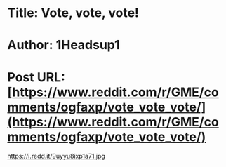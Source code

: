 # Title: Vote, vote, vote!
# Author: 1Headsup1
# Post URL: [https://www.reddit.com/r/GME/comments/ogfaxp/vote_vote_vote/](https://www.reddit.com/r/GME/comments/ogfaxp/vote_vote_vote/)


https://i.redd.it/9uyyu8ixp1a71.jpg